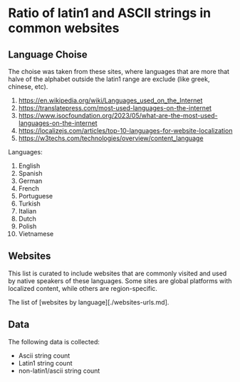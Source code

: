# Ratio of latin1 and ASCII strings in common websites

## Language Choise

The choise was taken from these sites, where languages that are more that halve
of the alphabet outside the latin1 range are exclude (like greek, chinese,
etc).

1. <https://en.wikipedia.org/wiki/Languages_used_on_the_Internet>
2. <https://translatepress.com/most-used-languages-on-the-internet>
3. <https://www.isocfoundation.org/2023/05/what-are-the-most-used-languages-on-the-internet>
4. <https://localizejs.com/articles/top-10-languages-for-website-localization>
5. <https://w3techs.com/technologies/overview/content_language>

Languages:

1. English
2. Spanish
3. German
4. French
5. Portuguese
6. Turkish
7. Italian
8. Dutch
9. Polish
10. Vietnamese

## Websites

This list is curated to include websites that are commonly visited and used by
native speakers of these languages. Some sites are global platforms with
localized content, while others are region-specific.

The list of [websites by language][./websites-urls.md].

## Data

The following data is collected:

- Ascii string count
- Latin1 string count
- non-latin1/ascii string count

